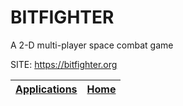 # BITFIGHTER
 
 A 2-D multi-player space combat game
 
 SITE: https://bitfighter.org

 | [Applications](https://portable-linux-apps.github.io/apps.html) | [Home](https://portable-linux-apps.github.io)
 | --- | --- |
